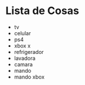 # Lista de Cosas 
* tv
* celular
* ps4
* xbox x
* refrigerador
* lavadora
* camara
* mando
* mando xbox
